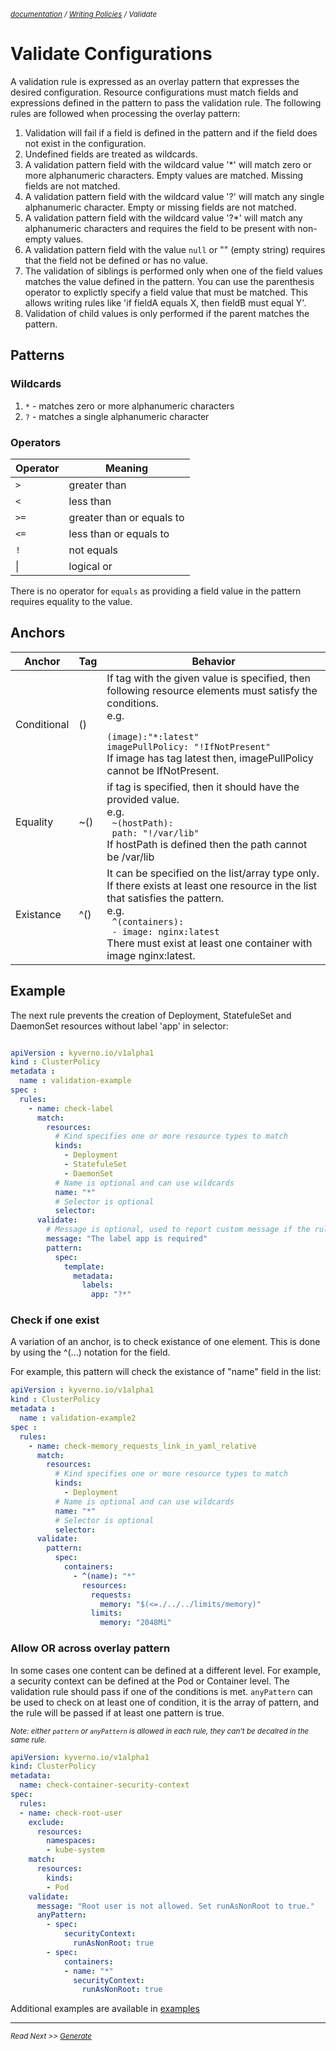 <small>*[documentation](/README.md#documentation) / [Writing Policies](/documentation/writing-policies.md) / Validate*</small>


# Validate Configurations 

A validation rule is expressed as an overlay pattern that expresses the desired configuration. Resource configurations must match fields and expressions defined in the pattern to pass the validation rule. The following rules are followed when processing the overlay pattern:

1. Validation will fail if a field is defined in the pattern and if the field does not exist in the configuration. 
2. Undefined fields are treated as wildcards. 
3. A validation pattern field with the wildcard value '*' will match zero or more alphanumeric characters. Empty values are matched. Missing fields are not matched.
4. A validation pattern field with the wildcard value '?' will match any single alphanumeric character. Empty or missing fields are not matched. 
5. A validation pattern field with the wildcard value '?*' will match any alphanumeric characters and requires the field to be present with non-empty values.
6. A validation pattern field with the value `null` or "" (empty string) requires that the field not be defined or has no value.
7. The validation of siblings is performed only when one of the field values matches the value defined in the pattern. You can use the parenthesis operator to explictly specify a field value that must be matched. This allows writing rules like 'if fieldA equals X, then fieldB must equal Y'.
8. Validation of child values is only performed if the parent matches the pattern.

## Patterns

### Wildcards
1. `*` - matches zero or more alphanumeric characters
2. `?` - matches a single alphanumeric character

### Operators

| Operator   | Meaning                   |
|------------|---------------------------| 
| `>`        | greater than              | 
| `<`        | less than                 | 
| `>=`       | greater than or equals to |
| `<=`       | less than or equals to    | 
| `!`        | not equals                |
|  \|        | logical or                |

There is no operator for `equals` as providing a field value in the pattern requires equality to the value.

## Anchors
| Anchor      	| Tag 	| Behavior                                                                                                                                                                                                                                     	|
|-------------	|-----	|----------------------------------------------------------------------------------------------------------------------------------------------------------------------------------------------------------------------------------------------	|
| Conditional 	| ()  	| If tag with the given value is specified, then following resource elements must satisfy the conditions.<br>e.g. <br><code> (image):"*:latest" <br>imagePullPolicy: "!IfNotPresent"</code><br> If image has tag latest then, imagePullPolicy cannot be IfNotPresent.                                                	|
| Equality    	| ~() 	| if tag is specified, then it should have the provided value.<br>e.g.<br><code> ~(hostPath):<br> path: "!/var/lib" </code><br> If hostPath is defined then the path cannot be /var/lib                                                                                  	|
| Existance   	| ^() 	| It can be specified on the list/array type only. If there exists at least one resource in the list that satisfies the pattern.<br>e.g. <br><code> ^(containers):<br> - image: nginx:latest </code><br> There must exist at least one container with image nginx:latest. 	|
## Example
The next rule prevents the creation of Deployment, StatefuleSet and DaemonSet resources without label 'app' in selector:
````yaml

apiVersion : kyverno.io/v1alpha1
kind : ClusterPolicy
metadata :
  name : validation-example
spec :
  rules:
    - name: check-label
      match:
        resources:
          # Kind specifies one or more resource types to match
          kinds:
            - Deployment
            - StatefuleSet
            - DaemonSet
          # Name is optional and can use wildcards
          name: "*"
          # Selector is optional
          selector:
      validate:
        # Message is optional, used to report custom message if the rule condition fails
        message: "The label app is required"    
        pattern:
          spec:
            template:
              metadata:
                labels:
                  app: "?*"

````

### Check if one exist
A variation of an anchor, is to check existance of one element. This is done by using the ^(...) notation for the field.

For example, this pattern will check the existance of "name" field in the list:

````yaml
apiVersion : kyverno.io/v1alpha1
kind : ClusterPolicy
metadata :
  name : validation-example2
spec :
  rules:
    - name: check-memory_requests_link_in_yaml_relative
      match:
        resources:
          # Kind specifies one or more resource types to match
          kinds:
            - Deployment
          # Name is optional and can use wildcards
          name: "*"
          # Selector is optional
          selector:
      validate:
        pattern:
          spec:
            containers:
              - ^(name): "*"
                resources:
                  requests:
                    memory: "$(<=./../../limits/memory)"
                  limits:
                    memory: "2048Mi"
````

### Allow OR across overlay pattern
In some cases one content can be defined at a different level. For example, a security context can be defined at the Pod or Container level. The validation rule should pass if one of the conditions is met. 
`anyPattern` can be used to check on at least one of condition, it is the array of pattern, and the rule will be passed if at least one pattern is true.

<small>*Note: either `pattern` or `anyPattern` is allowed in each rule, they can't be decalred in the same rule.*</small>

````yaml
apiVersion: kyverno.io/v1alpha1
kind: ClusterPolicy
metadata:
  name: check-container-security-context
spec:
  rules:
  - name: check-root-user
    exclude:
      resources:
        namespaces: 
        - kube-system
    match:
      resources:
        kinds:
        - Pod
    validate:
      message: "Root user is not allowed. Set runAsNonRoot to true."
      anyPattern:
        - spec:
            securityContext:
              runAsNonRoot: true
        - spec:
            containers:
            - name: "*"
              securityContext:
                runAsNonRoot: true
````


Additional examples are available in [examples](/examples/)


---
<small>*Read Next >> [Generate](/documentation/writing-policies-mutate.md)*</small>
